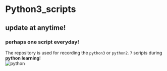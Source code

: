 # Python3_scripts
## update at anytime!
### perhaps one script everyday!
The repository is used for recording the `python3` or `python2.7` scripts during **python learning**!  
![python](https://www.kvaser.com/wp-content/uploads/2016/09/python-logo-13796-1280x550.png "python logo")
